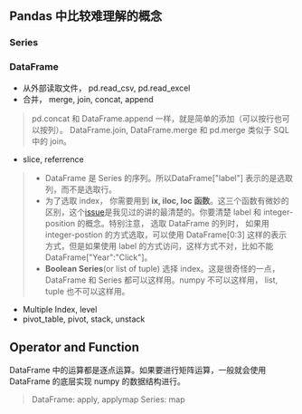 ## Pandas  中比较难理解的概念

### Series
### DataFrame
- 从外部读取文件， pd.read_csv, pd.read_excel
- 合并， merge, join, concat, append
> pd.concat 和 DataFrame.append 一样，就是简单的添加（可以按行也可以按列）。
> DataFrame.join, DataFrame.merge 和 pd.merge 类似于 SQL 中的 join。



- slice, referrence
> - DataFrame 是 Series 的序列。所以DataFrame["label"] 表示的是选取列，而不是选取行。
> - 为了选取 index， 你需要用到 **ix, iloc, loc 函数**。这三个函数有微妙的区别，这个[issue](http://stackoverflow.com/questions/31593201/pandas-iloc-vs-ix-vs-loc-explanation/31593712)是我见过的讲的最清楚的。你要清楚 label 和 integer-position 的概念。特别注意， 选取 DataFrame 的列时， 如果用 integer-postion 的方式选取，可以使用 DataFrame[0:3] 这样的表示方式，但是如果使用 label 的方式访问，这样方式不对，比如不能 DataFrame["Year":"Click"]。
> - **Boolean Series**(or list of tuple) 选择 index。这是很奇怪的一点， DataFrame 和 Series 都可以这样用。numpy 不可以这样用， list, tuple 也不可以这样用。

- Multiple Index, level
- pivot\_table, pivot, stack, unstack

## Operator and Function

DataFrame 中的运算都是逐点运算。如果要进行矩阵运算，一般就会使用 DataFrame 的底层实现 numpy 的数据结构进行。
>DataFrame: apply, applymap
>Series: map